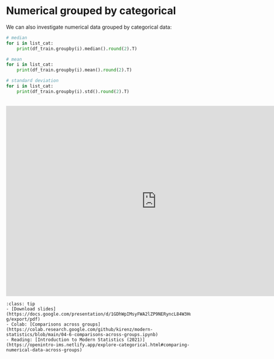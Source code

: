 # Numerical grouped by categorical

We can also investigate numerical data grouped by categorical data:

```Python
# median
for i in list_cat:
    print(df_train.groupby(i).median().round(2).T)
```

```Python
# mean
for i in list_cat:
    print(df_train.groupby(i).mean().round(2).T)
```

```Python
# standard deviation
for i in list_cat:
    print(df_train.groupby(i).std().round(2).T)
```

<br>

<iframe src="https://docs.google.com/presentation/d/e/2PACX-1vRKNIZnYToIwcsrhiYqbX1gf5rvhPDXh7SACeg7YlokmKB85840iyG_zjbWrQIHwkhFjzROFous1noj/embed?start=false&loop=false&delayms=3000" frameborder="0" width="820" height="520" allowfullscreen="true" mozallowfullscreen="true" webkitallowfullscreen="true"></iframe>

<br>

```{admonition} Resources
:class: tip
- [Download slides](https://docs.google.com/presentation/d/1GDhWpIMsyFWA2lZP9NERyncL84W3HuIkylendbVfq-g/export/pdf)
- Colab: [Comparisons across groups](https://colab.research.google.com/github/kirenz/modern-statistics/blob/main/04-6-comparisons-across-groups.ipynb)
- Reading: [Introduction to Modern Statistics (2021)](https://openintro-ims.netlify.app/explore-categorical.html#comparing-numerical-data-across-groups)
```
